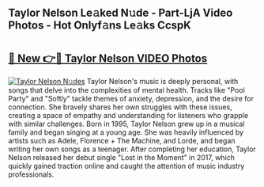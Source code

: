 ## Taylor Nelson Le𝚊ked N𝚞de - Part-LjA Video Photos - Hot Onlyf𝚊ns Le𝚊ks CcspK

# <h2><a href="http://ab72126.deff.icu/?id=Taylor+Nelson">🔗 New 👉🔴 Taylor Nelson VIDEO Photos</a></h2>

[![Taylor Nelson N𝚞des](https://i.imgur.com/rIISA9y.gif)](http://ab72126.deff.icu/?id=Taylor+Nelson)
Taylor Nelson's music is deeply personal, with songs that delve into the complexities of mental health. Tracks like "Pool Party" and "Softly" tackle themes of anxiety, depression, and the desire for connection. She bravely shares her own struggles with these issues, creating a space of empathy and understanding for listeners who grapple with similar challenges. Born in 1995, Taylor Nelson grew up in a musical family and began singing at a young age. She was heavily influenced by artists such as Adele, Florence + The Machine, and Lorde, and began writing her own songs as a teenager. After completing her education, Taylor Nelson released her debut single "Lost in the Moment" in 2017, which quickly gained traction online and caught the attention of music industry professionals.
